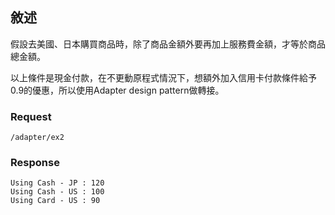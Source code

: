 
## 敘述
假設去美國、日本購買商品時，除了商品金額外要再加上服務費金額，才等於商品總金額。

以上條件是現金付款，在不更動原程式情況下，想額外加入信用卡付款條件給予0.9的優惠，所以使用Adapter design pattern做轉接。

### Request 
`/adapter/ex2`

### Response
    Using Cash - JP : 120
	Using Cash - US : 100
	Using Card - US : 90